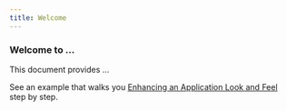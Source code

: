 ```yaml
---
title: Welcome
---
```



### Welcome to ...
This document provides ...

See an example that walks you [Enhancing an Application Look and Feel](https://asna.github.io/SunFarm/) step by step.